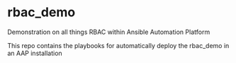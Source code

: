 # rbac_demo
Demonstration on all things RBAC within Ansible Automation Platform

This repo contains the playbooks for automatically deploy the rbac_demo in an AAP installation
